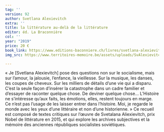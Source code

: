```yaml
---
tag: ''
version: 92
author: Svetlana Alexievitch
extra: ''
title: la littérature au-delà de la littérature
editor: éd. La Braconnière
col: ''
year: "2019"
price: 20 €
book_link: https://www.editions-baconniere.ch/livres/svetlana-alexievitch-la-litterature-au-dela-de-la-litterature
img_src: https://www.territoires-memoire.be/assets/uploads/SvAlexievitch-deladelalitterature.jpg

---
```

« Je \[Svetlana Alexievitch\] pose des questions non sur le socialisme, mais sur l’amour, la jalousie, l’enfance, la vieillesse. Sur la musique, les danses, les coupes de cheveux. Sur les milliers de détails d’une vie qui a disparu. C’est la seule façon d’insérer la catastrophe dans un cadre familier et d’essayer de raconter quelque chose. De deviner quelque chose… L’Histoire ne s’intéresse qu’aux faits, les émotions, elles, restent toujours en marge. Ce n’est pas l’usage de les laisser entrer dans l’histoire. Moi, je regarde le monde avec les yeux d’une littéraire et non d’une historienne. » Ce recueil est composé de textes critiques sur l’œuvre de Svetalana Aliexievitch, prix Nobel de littérature en 2015, et qui explore les archives subjectives et la mémoire des anciennes républiques socialistes soviétiques.